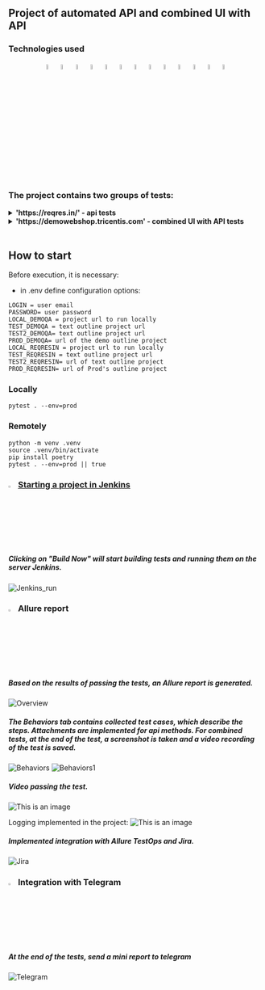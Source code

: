 ## Project of automated API and combined UI with API
### Technologies used
<p  align="center">
<code><img width="5%" title="Python" src="https://upload.wikimedia.org/wikipedia/commons/thumb/0/0a/Python.svg/1024px-Python.svg.png"></code>
<code><img width="5%" title="Pycharm" src="https://upload.wikimedia.org/wikipedia/commons/thumb/1/1d/PyCharm_Icon.svg/1200px-PyCharm_Icon.svg.png"></code>
<code><img width="5%" title="Pytest" src="https://upload.wikimedia.org/wikipedia/commons/b/ba/Pytest_logo.svg"></code>
<code><img width="5%" title="Selene" src="https://fs.getcourse.ru/fileservice/file/download/a/159627/sc/264/h/e0cabcb69a2df1e6b1086292c020a4a7.png"></code>
<code><img width="5%" title="Selenium" src="http://www.loadview-testing.com/wp-content/uploads/Selenium_Logo-1.png"></code>
<code><img width="5%" title="Selenoid" src="https://aerokube.com/selenoid/latest/img/og-image.jpg"></code>
<code><img width="5%" title="Requests" src="https://upload.wikimedia.org/wikipedia/commons/a/aa/Requests_Python_Logo.png"></code>
<code><img width="5%" title="Allure Report" src="https://avatars.githubusercontent.com/u/5879127?s=200&v=4"></code>
<code><img width="5%" title="Allure TestOps" src="https://marketplace-cdn.atlassian.com/files/92e2d8c3-2a30-46c0-bf21-2453a4a270d3?fileType=image&mode=full-fit"></code>
<code><img width="5%" title="Jenkins" src="https://avatars.githubusercontent.com/u/2520748?v=4"></code>
<code><img width="5%" title="GitHub" src="https://cdn-icons-png.flaticon.com/512/25/25231.png"></code>
<code><img width="5%" title="Telegram" src="https://cdn.icon-icons.com/icons2/923/PNG/256/telegram_icon-icons.com_72055.png"></code>
<code><img width="5%" title="Jira" src="https://seeklogo.com/images/J/jira-logo-C71F8C0324-seeklogo.com.png"></code>
</p>
<br> 

### The project contains two groups of tests:
<details><summary><b>'https://reqres.in/' - api tests</b></summary>
<ul>
  <li>Registration with valid email and password</li>
  <li>Registration with one email without a password</li>
  <li>Authorization check</li>
  <li>Login with one email without password</li>
  <li>Create user</li>
  <li>Delete user</li>
</ul>

</details>
<details><summary><b>'https://demowebshop.tricentis.com' - combined UI with API tests</b></summary>
<br> 
<ul>
  <li>Authorized user login</li>
  <li>Adding a Product to the Cart</li>
  <li>Checking that the product has been added to the cart</li>
  <li>Removing a product from the cart</li>
  <li>Exit from personal account</li>
</ul>
</details>
<br>

## How to start
Before execution, it is necessary:
* in .env define configuration options:
```
LOGIN = user email
PASSWORD= user password
LOCAL_DEMOQA = project url to run locally
TEST_DEMOQA = text outline project url
TEST2_DEMOQA= text outline project url
PROD_DEMOQA= url of the demo outline project
LOCAL_REQRESIN = project url to run locally
TEST_REQRESIN = text outline project url
TEST2_REQRESIN= url of text outline project
PROD_REQRESIN= url of Prod's outline project
```

### Locally
```
pytest . --env=prod
```

### Remotely
```
python -m venv .venv
source .venv/bin/activate
pip install poetry 
pytest . --env=prod || true
```


### <img width="3%" title="Jenkins" src="https://avatars.githubusercontent.com/u/2520748?v=4"> [Starting a project in Jenkins](https://jenkins.autotests.cloud/job/dzhafarov_python_diplom_api/)
##### Clicking on "Build Now" will start building tests and running them on the server Jenkins.
![Jenkins_run](/images/screenshots/jenkins_configure.png)

### <img width="3%" title="Allure Report" src="https://avatars.githubusercontent.com/u/5879127?s=200&v=4"> Allure report
##### Based on the results of passing the tests, an Allure report is generated.
![Overview](/images/screenshots/report.png)

##### The Behaviors tab contains collected test cases, which describe the steps. Attachments are implemented for api methods. For combined tests, at the end of the test, a screenshot is taken and a video recording of the test is saved.
![Behaviors](/images/screenshots/behaviors.png)
![Behaviors1](/images/screenshots/behaviors1.png)

##### Video passing the test.
![This is an image](/images/screenshots/video.gif)

Logging implemented in the project:
![This is an image](/images/screenshots/logger.png)
##### Implemented integration with Allure TestOps and Jira.
![Jira](/images/screenshots/jira.png)


### <img width="3%" title="Telegram" src="https://cdn.icon-icons.com/icons2/923/PNG/256/telegram_icon-icons.com_72055.png"> Integration with Telegram
##### At the end of the tests, send a mini report to telegram

![Telegram](/images/screenshots/notifications.png)

